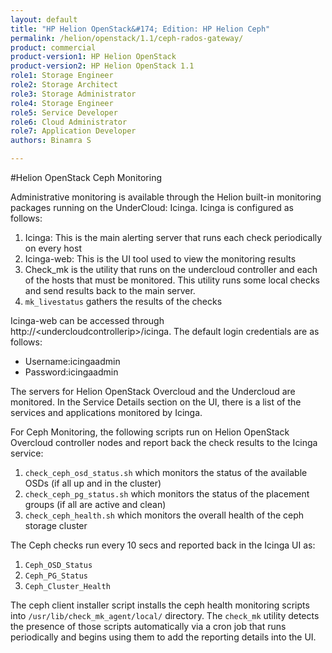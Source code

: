 ```yaml
---
layout: default
title: "HP Helion OpenStack&#174; Edition: HP Helion Ceph"
permalink: /helion/openstack/1.1/ceph-rados-gateway/
product: commercial
product-version1: HP Helion OpenStack
product-version2: HP Helion OpenStack 1.1
role1: Storage Engineer
role2: Storage Architect 
role3: Storage Administrator 
role4: Storage Engineer
role5: Service Developer 
role6: Cloud Administrator 
role7: Application Developer 
authors: Binamra S

---
```

<!--UNDER REVISION-->


<script>

function PageRefresh {
onLoad="window.refresh"
}

PageRefresh();

</script>
<!--
<p style="font-size: small;"> <a href="/helion/openstack/1.1/install-beta/kvm/">&#9664; PREV</a> | <a href="/helion/openstack/1.1/install-beta-overview/">&#9650; UP</a> | <a href="/helion/openstack/1.1/install-beta/esx/">NEXT &#9654;</a> </p> --->

#Helion OpenStack Ceph Monitoring


Administrative monitoring is available through the Helion built-in monitoring packages running on the UnderCloud:  Icinga.  Icinga is configured as follows:

1.	Icinga: This is the main alerting server that runs each check periodically on every host
2.	Icinga-web: This is the UI tool used to view the monitoring results
3.	Check_mk is the utility that runs on the undercloud controller and each of the hosts that must be monitored. This utility runs some local checks and send results back to the main server.
4.	`mk_livestatus` gathers the results of the checks

Icinga-web can be accessed through  http://&lt;undercloudcontrollerip>/icinga. The default login credentials are as follows:

* Username:icingaadmin
* Password:icingaadmin



The servers for Helion OpenStack Overcloud and the Undercloud are monitored. In the Service Details section on the UI, there is a list of the services and applications monitored by Icinga.

For Ceph Monitoring, the following scripts run on Helion OpenStack Overcloud controller nodes and report back the check results to the Icinga service:

1.	`check_ceph_osd_status.sh` which monitors the status of the available OSDs (if all up and in the cluster)
2. `check_ceph_pg_status.sh` which monitors the status of the placement groups (if all are active and clean)
3.	`check_ceph_health.sh` which monitors the overall health of the ceph storage cluster

The Ceph checks run every 10 secs and reported back in the Icinga UI as:

1. `Ceph_OSD_Status`
2. `Ceph_PG_Status`
3. `Ceph_Cluster_Health`

The ceph client installer script installs the  ceph health monitoring scripts into `/usr/lib/check_mk_agent/local/` directory. The `check_mk` utility detects the presence of those scripts automatically via a cron job that runs periodically and begins using them to add the reporting details into the UI.
 


